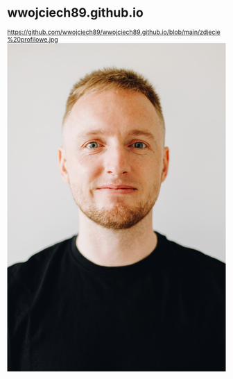 # wwojciech89.github.io

https://github.com/wwojciech89/wwojciech89.github.io/blob/main/zdjecie%20profilowe.jpg
![](https://github.com/wwojciech89/wwojciech89.github.io/blob/main/zdjecie%20profilowe.jpg)

